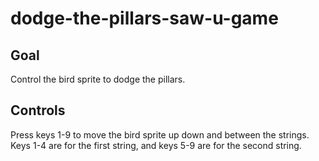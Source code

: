 # dodge-the-pillars-saw-u-game

## Goal

Control the bird sprite to dodge the pillars. 

## Controls

Press keys 1-9 to move the bird sprite up down and between the strings. 
Keys 1-4 are for the first string, and keys 5-9 are for the second string. 
